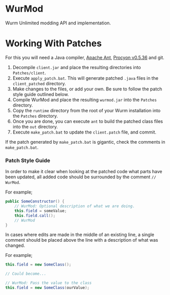 # WurMod
Wurm Unlimited modding API and implementation.

# Working With Patches
For this you will need a Java compiler, [Apache Ant](https://ant.apache.org/), [Procyon v0.5.36](http://www.javadecompilers.com/) and git.
1. Decompile `client.jar` and place the resulting directories into `Patches/client`.
2. Execute `apply_patch.bat`. This will generate patched `.java` files in the `client_patched` directory.
3. Make changes to the files, or add your own. Be sure to follow the patch style guide outlined below.
4. Compile WurMod and place the resulting `wurmod.jar` into the `Patches` directory.
5. Copy the `runtime` directory from the root of your Wurm installation into the `Patches` directory.
6. Once you are done, you can execute `ant` to build the patched class files into the `out` directory.
7. Execute `make_patch.bat` to update the `client.patch` file, and commit.

If the patch generated by `make_patch.bat` is gigantic, check the comments in `make_patch.bat`.

### Patch Style Guide
In order to make it clear when looking at the patched code what parts have been updated, all added code should be surrounded by the comment `// WurMod`.

For example;
```java
public SomeConstructor() {
	// WurMod: Optional description of what we are doing.
	this.field = someValue;
	this.field.call();
	// WurMod
}
```
In cases where edits are made in the middle of an existing line, a single comment should be placed above the line with a description of what was changed.

For example;
```java
this.field = new SomeClass();

// Could become...

// WurMod: Pass the value to the class
this.field = new SomeClass(ourValue);
```

